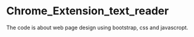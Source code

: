 # Chrome_Extension_text_reader
The code is about web page design using bootstrap, css and javascropt. 
